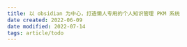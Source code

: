 ```yaml
---
title: 以 obsidian 为中心，打造懒人专用的个人知识管理 PKM 系统
date created: 2022-06-09
date modified: 2022-07-14
tags: article/todo
---
```

